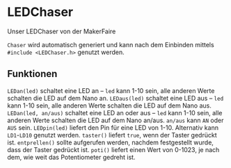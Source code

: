 # LEDChaser
Unser LEDChaser von der MakerFaire

`Chaser` wird automatisch generiert und kann nach dem Einbinden mittels `#include <LEDChaser.h>` genutzt werden.

## Funktionen

`LEDan(led)` schaltet eine LED an – `led` kann 1-10 sein, alle anderen Werte schalten die LED auf dem Nano an.
`LEDaus(led)` schaltet eine LED aus – `led` kann 1-10 sein, alle anderen Werte schalten die LED auf dem Nano aus.
`LEDan(led, an/aus)` schaltet eine LED an oder aus – `led` kann 1-10 sein, alle anderen Werte schalten die LED auf dem Nano an/aus. `an/aus` kann `AN` oder `AUS` sein.
`LEDpin(led)` liefert den Pin für eine LED von 1-10. Alternativ kann `LD1`-`LD10` genutzt werden.
`taster()` liefert `true`, wenn der Taster gedrückt ist.
`entprellen()` sollte aufgerufen werden, nachdem festgestellt wurde, dass der Taster gedrückt ist.
`poti()` liefert einen Wert von 0-1023, je nach dem, wie weit das Potentiometer gedreht ist.
